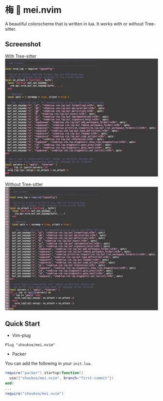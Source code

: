 # 梅 💮 mei.nvim
A beautiful colorscheme that is written in lua. It works with or without Tree-sitter.

## Screenshot
With Tree-sitter
![treesitter](treesitter_on.png)

Without Tree-sitter
![treesitter](treesitter_off.png)

## Quick Start
* Vim-plug
```vim
Plug "shoukoo/mei.nvim"
```
* Packer

You can add the following in your `init.lua`.
```lua
require("packer").startup(function()
  use({"shoukoo/mei.nvim", branch="first-commit"})
end)
...
require("shoukoo/mei.nvim")
```
